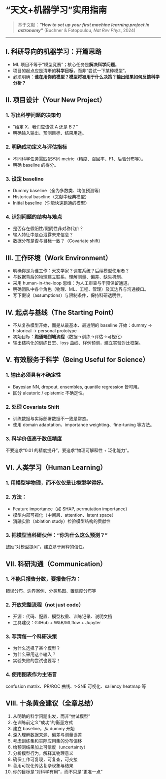 # “天文+机器学习”实用指南

> 基于文献：***"How to set up your first machine learning project in astronomy"***  (Buchner & Fotopoulou, *Nat Rev Phys*, 2024)

---

## I. 科研导向的机器学习：开篇思路

- ML 项目不等于“模型竞赛”；核心任务是**解决科学问题**。
- 项目的起点应是清晰的**科学目标**，而非“尝试一下某种模型”。
- 必须明确：**谁在用你的模型？模型将被用于什么决策？输出结果如何反馈科学分析？**

## II. 项目设计（Your New Project）

### 1. 写出科学问题的决策句
- "给定 X，我们应该做 A 还是 B？"
- 明确输入输出、预测目标、结果用途。

### 2. 明确成功定义与评估指标
- 不同科学任务需匹配不同 metric（精度、召回率、F1、后验分布等）。
- 明确 baseline 的得分。

### 3. 设定 baseline
- Dummy baseline（全为多数类、均值预测等）
- Historical baseline（文献中经典模型）
- Initial baseline（你能快速跑通的模型）

### 4. 识别问题的结构与难点
- 是否存在假阳性/假阴性非对称代价？
- 输入特征中是否泄露未来信息？
- 数据分布是否与目标一致？（Covariate shift）

## III. 工作环境（Work Environment）

- 明确你是为谁工作：天文学家？调度系统？后续模型使用者？
- 与数据背后的物理建立联系，理解测量、偏差、缺失机制。
- 采用 human-in-the-loop 思维：为人工审查与干预保留通道。
- 明确团队中各个角色（物理、ML、工程、管理）及其边界与沟通接口。
- 写下假设（assumptions）与限制条件，保持科研透明性。

## IV. 起点与基线（The Starting Point）

- 不从复杂模型开始，而是从最基本、最透明的 baseline 开始：dummy → historical → personal prototype
- 初始目标：**跑通端到端流程**（数据→训练→评估→可视化）
- 输出结构化的训练日志、loss 曲线、样例预测，建立实验对比框架。

## V. 有效服务于科学（Being Useful for Science）

### 1. 输出必须具有**不确定性**
- Bayesian NN, dropout, ensembles, quantile regression 皆可用。
- 区分 aleatoric / epistemic 不确定性。

### 2. 处理 Covariate Shift
- 训练数据与实际部署数据不一致是常态。
- 使用 domain adaptation、importance weighting、fine-tuning 等方法。

### 3. 科学价值高于数值精度
不要追求“0.01 的精度提升”，要追求“物理可解释性 + 泛化能力”。

## VI. 人类学习（Human Learning）

### 1. 用模型学物理，而不仅仅是让模型学得好。

### 2. 方法：
- Feature importance（如 SHAP, permutation importance）
- 模型内部可视化（中间层、attention、latent space）
- 消融实验（ablation study）检验模型结构的贡献性

### 3. 把模型当科研伙伴：“你为什么这么预测？”
鼓励“对模型提问”，建立基于解释的信任。

## VII. 科研沟通（Communication）

### 1. 不能只报告分数，要报告行为：
错误分布、边界案例、分类热图、置信度分布等

### 2. 开放完整流程（not just code）
- 开源：代码、配置、模型权重、训练记录、说明文档
- 工具建议：GitHub + W&B/MLflow + Jupyter

### 3. 写清每一个科研决策
- 为什么选择了某个模型？
- 为什么采用这个输入？
- 实验失败的尝试也要写！

### 4. 使用图表作为主语言
confusion matrix、PR/ROC 曲线、t-SNE 可视化、saliency heatmap 等

## VIII. 十条黄金建议（全章总结）

1. 从明确的科学问题出发，而非“尝试模型”
2. 在训练前定义“成功”的衡量方式
3. 建立 baseline，从 dummy 开始
4. 深入理解数据来源、偏差与测量误差
5. 考虑训练集和实际应用集的分布偏移
6. 给预测结果加上可信度（uncertainty）
7. 分析模型行为，解释其物理意义
8. 确保工作可复现，可复查，可交接
9. 善用可视化传达复杂现象与结果
10. 你的目标是“对科学有用”，而不只是“更准一点”